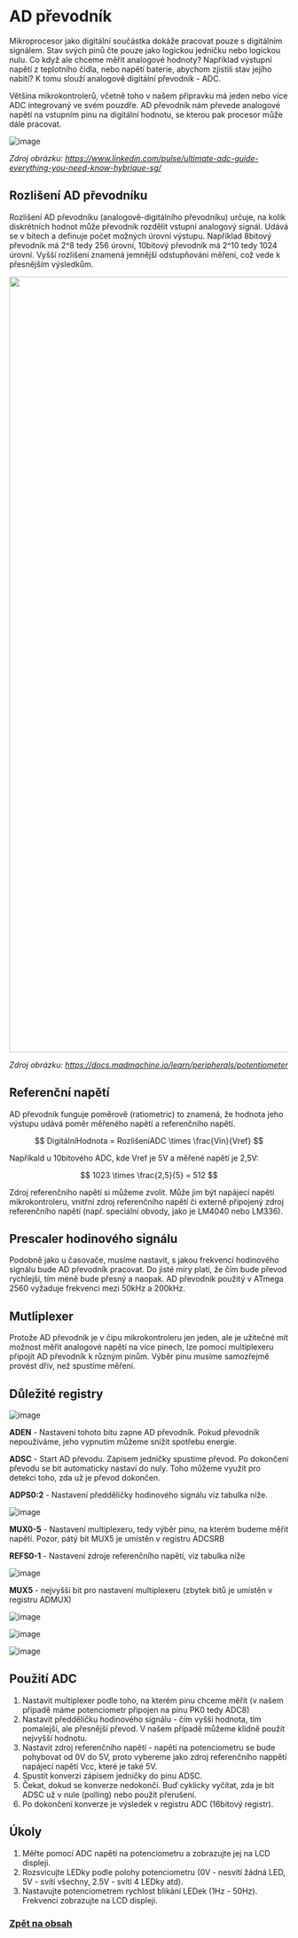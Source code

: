 <script type="text/javascript" id="MathJax-script" async src="https://cdn.jsdelivr.net/npm/mathjax@3/es5/tex-svg.js"> </script>

# AD převodník

Mikroprocesor jako digitální součástka dokáže pracovat pouze s digitálním signálem. Stav svých pinů čte pouze jako logickou jedničku nebo logickou nulu. Co když ale chceme měřit analogové hodnoty? Například  výstupní napětí z teplotního čidla, nebo napětí baterie, abychom zjistili stav jejího nabití? K tomu slouží analogově digitální převodník - ADC. 

Většina mikrokontrolerů, včetně toho v našem přípravku má jeden nebo více ADC integrovaný ve svém pouzdře. AD převodník nám převede analogové napětí na vstupním pinu na digitální hodnotu, se kterou pak procesor může dále pracovat.

![image](https://github.com/user-attachments/assets/9ddad58f-58be-4ff6-a891-b58e1e56ce65)

*Zdroj obrázku: https://www.linkedin.com/pulse/ultimate-adc-guide-everything-you-need-know-hybrique-sg/*

## Rozlišení AD převodníku
Rozlišení AD převodníku (analogově-digitálního převodníku) určuje, na kolik diskrétních hodnot může převodník rozdělit vstupní analogový signál. Udává se v bitech a definuje počet možných úrovní výstupu.
Například 8bitový převodník má  2^8 tedy 256 úrovní, 10bitový převodník má  2^10 tedy 1024 úrovní. Vyšší rozlišení znamená jemnější odstupňování měření, což vede k přesnějším výsledkům.

<img src="https://github.com/user-attachments/assets/58372836-da04-4ad6-af1d-8edfe97be725" width="1400"/>

*Zdroj obrázku: https://docs.madmachine.io/learn/peripherals/potentiometer*

## Referenční napětí
AD převodník funguje poměrově (ratiometric) to znamená, že hodnota jeho výstupu udává poměr měřeného napětí  a referenčního napětí. 

$$
DigitálníHodnota = RozlišeníADC \times \frac{Vin}{Vref}
$$

Napříkald u 10bitového ADC, kde Vref je 5V a měřené napětí je 2,5V:

$$
1023 \times \frac{2,5}{5} = 512
$$

Zdroj referenčního napětí si můžeme zvolit. Může jim být napájecí napětí mikrokontroleru, vnitřní zdroj referenčního napětí či externě připojený zdroj referenčního napětí (např. speciální obvody, jako je LM4040 nebo LM336).

## Prescaler hodinového signálu
Podobně jako u časovače, musíme nastavit, s jakou frekvencí hodinového signálu bude AD převodník pracovat. Do jisté míry platí, že čím bude převod rychlejší, tím méně bude přesný a naopak. AD převodník použitý v ATmega 2560 vyžaduje frekvenci mezi 50kHz a 200kHz.

## Mutliplexer
Protože AD převodník je v čipu mikrokontroleru jen jeden, ale je užitečné mít možnost měřit analogové napětí na více pinech, lze pomocí multiplexeru připojit AD převodník k různým pinům. Výběr pinu musíme samozřejmě provést dřív, než spustíme měření.


## Důležité registry

![image](https://github.com/user-attachments/assets/3110e411-45c2-4292-869f-4fe0f37e1bc9)

**ADEN** - Nastavení tohoto bitu zapne AD převodník. Pokud převodník nepoužíváme, jeho vypnutím můžeme snížit spotřebu energie.

**ADSC** - Start AD převodu. Zápisem jedničky spustíme převod. Po dokončení převodu se bit automaticky nastaví do nuly. Toho můžeme využít pro detekci toho, zda už je převod dokončen.

**ADPS0:2** - Nastavení předděličky hodinového signálu viz tabulka níže.

![image](https://github.com/user-attachments/assets/9392a6ad-f674-416a-86ed-7e0ec120e727)

**MUX0-5** - Nastavení multiplexeru, tedy výběr pinu, na kterém budeme měřit napětí. Pozor, pátý bit MUX5 je umístěn v registru ADCSRB

**REFS0-1** - Nastavení zdroje referenčního napětí, viz tabulka níže

![image](https://github.com/user-attachments/assets/2547caf1-1521-4e2f-a395-a5adde5ea6c6)

**MUX5** - nejvyšší bit pro nastavení multiplexeru (zbytek bitů je umístěn v registru ADMUX)

![image](https://github.com/user-attachments/assets/fdf72867-e734-4187-98ed-1a396691edee)

![image](https://github.com/user-attachments/assets/5d9e78f5-7b8a-40ef-9b43-b4790e6940f7)

![image](https://github.com/user-attachments/assets/ee141afe-1064-4e5a-af2a-17c9bf33633f)


## Použití ADC

1. Nastavit multiplexer podle toho, na kterém pinu chceme měřit (v našem případě máme potenciometr připojen na pinu PK0 tedy ADC8)
2. Nastavit předděličku hodinového signálu - čím vyšší hodnota, tím pomalejší, ale přesnější převod. V našem případě můžeme klidně použít nejvyšší hodnotu.
3. Nastavit zdroj referenčního napětí - napětí na potenciometru se bude pohybovat od 0V do 5V, proto vybereme jako zdroj referenčního nappětí napájecí napětí Vcc, které je také 5V.
4. Spustit konverzi zápisem jedničky do pinu ADSC.
5. Čekat, dokud se konverze nedokončí. Buď cyklicky vyčítat, zda je bit ADSC už v nule (polling) nebo použít přerušení.
6. Po dokončení konverze je výsledek v registru ADC (16bitový registr).


## Úkoly

1. Měřte pomocí ADC napětí na potenciometru a zobrazujte jej na LCD displeji.
2. Rozsvicujte LEDky podle polohy potenciometru (0V - nesvítí žádná LED, 5V - svítí všechny, 2.5V - svítí 4 LEDky atd).
3. Nastavujte potenciometrem rychlost blikání LEDek (1Hz - 50Hz). Frekvenci zobrazujte na LCD displeji.


### [Zpět na obsah](README.md)

